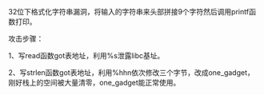32位下格式化字符串漏洞，将输入的字符串来头部拼接9个字符然后调用printf函数打印。

攻击步骤：

1、写read函数got表地址，利用%s泄露libc基址。

2、写strlen函数got表地址，利用%hhn依次修改三个字节，改成one_gadget，刚好栈上的空间被大量清零，one_gadget能正常使用。
